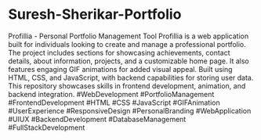 # Suresh-Sherikar-Portfolio
Profillia - Personal Portfolio Management Tool
Profillia is a web application built for individuals looking to create and manage a professional portfolio. The project includes sections for showcasing achievements, contact details, about information, projects, and a customizable home page. It also features engaging GIF animations for added visual appeal. Built using HTML, CSS, and JavaScript, with backend capabilities for storing user data. This repository showcases skills in frontend development, animation, and backend integration.
#WebDevelopment
#PortfolioManagement
#FrontendDevelopment
#HTML
#CSS
#JavaScript
#GIFAnimation
#UserExperience
#ResponsiveDesign
#PersonalBranding
#WebApplication
#UIUX
#BackendDevelopment
#DatabaseManagement
#FullStackDevelopment
